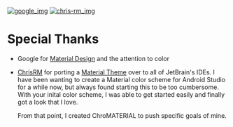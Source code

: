 [![google_img]][google_link] [![chris-rm_img]][chris-rm_link]

# Special Thanks

 - Google for [Material Design][material] and the attention to color
 
 - [ChrisRM][chris-rm_link] for porting a [Material Theme][chris-rm_theme] over to all of JetBrain's IDEs. I have been wanting to create a Material color scheme for Android Studio for a while now, but always found starting this to be too cumbersome. With your inital color scheme, I was able to get started easily and finally got a look that I love. 

   From that point, I created ChroMATERIAL to push specific goals of mine.

<!-- ===================== References ========================= -->

<!-- links -->
[material]: http://www.google.co.kr/design/spec/material-design/introduction.html#
[android-vision]: https://github.com/googlesamples/android-vision
[chris-rm_theme]: https://github.com/ChrisRM/material-theme-jetbrains

<!-- badges -->
[google_img]: https://img.shields.io/badge/Google_Design-Thank_You-green.svg?style=flat-square
[google_link]: https://design.google.com/

[chris-rm_img]: https://img.shields.io/badge/Chris_Magnussen-Thank_You-green.svg?style=flat-square
[chris-rm_link]: https://github.com/ChrisRM
